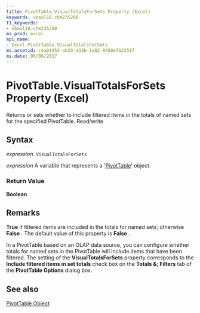 ```yaml
---
title: PivotTable.VisualTotalsForSets Property (Excel)
keywords: vbaxl10.chm235200
f1_keywords:
- vbaxl10.chm235200
ms.prod: excel
api_name:
- Excel.PivotTable.VisualTotalsForSets
ms.assetid: c4a01954-ab23-433b-1e82-8450e752251f
ms.date: 06/08/2017
---
```



# PivotTable.VisualTotalsForSets Property (Excel)

Returns or sets whether to include filtered items in the totals of named sets for the specified PivotTable. Read/write


## Syntax

 _expression_. `VisualTotalsForSets`

 _expression_ A variable that represents a '[PivotTable](Excel.PivotTable.md)' object.


### Return Value

 **Boolean**


## Remarks

 **True** if filtered items are included in the totals for named sets; otherwise **False** . The default value of this property is **False** .

In a PivotTable based on an OLAP data source, you can configure whether totals for named sets in the PivotTable will include items that have been filtered. The setting of the  **VisualTotalsForSets** property corresponds to the **Include filtered items in set totals** check box on the **Totals &; Filters** tab of the **PivotTable Options** dialog box.


## See also


[PivotTable Object](Excel.PivotTable.md)

